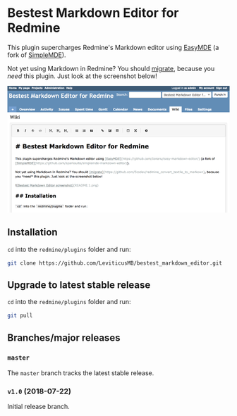 # Bestest Markdown Editor for Redmine

This plugin supercharges Redmine's Markdown editor using [EasyMDE](https://github.com/Ionaru/easy-markdown-editor/) (a fork of [SimpleMDE](https://github.com/sparksuite/simplemde-markdown-editor)).

Not yet using Markdown in Redmine? You should [migrate](https://github.com/Ecodev/redmine_convert_textile_to_markown), because you *need* this plugin. Just look at the screenshot below!

![Bestest Markdown Editor screenshot](README.1.png)

## Installation

`cd` into the `redmine/plugins` folder and run:

```bash
git clone https://github.com/LeviticusMB/bestest_markdown_editor.git
```

## Upgrade to latest stable release

`cd` into the `redmine/plugins` folder and run:

```bash
git pull
```

## Branches/major releases

### `master`

The `master` branch tracks the latest stable release.

### `v1.0` (2018-07-22)

Initial release branch.
